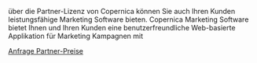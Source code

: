 über die Partner-Lizenz von Copernica können Sie auch Ihren Kunden
leistungsfähige Marketing Software bieten. Copernica Marketing Software
bietet Ihnen und Ihren Kunden eine benutzerfreundliche Web-basierte
Applikation für Marketing Kampagnen mit

[Anfrage Partner-Preise](./request-partner-pricing.md)
